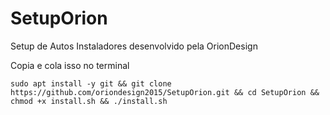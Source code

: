 # SetupOrion
Setup de Autos Instaladores desenvolvido pela OrionDesign


Copia e cola isso no terminal
```
sudo apt install -y git && git clone https://github.com/oriondesign2015/SetupOrion.git && cd SetupOrion && chmod +x install.sh && ./install.sh
```
